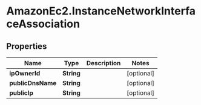 # AmazonEc2.InstanceNetworkInterfaceAssociation

## Properties

Name | Type | Description | Notes
------------ | ------------- | ------------- | -------------
**ipOwnerId** | **String** |  | [optional] 
**publicDnsName** | **String** |  | [optional] 
**publicIp** | **String** |  | [optional] 


